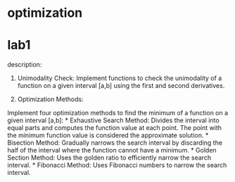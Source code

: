 # optimization

# lab1

description:
1. Unimodality Check:
    Implement functions to check the unimodality of a function on a given interval [a,b] using the first and second derivatives.

2. Optimization Methods:

Implement four optimization methods to find the minimum of a function on a given interval [a,b]:
    * Exhaustive Search Method: Divides the interval into equal parts and computes the function value at each point. The point with the minimum function value is considered the approximate solution.
    * Bisection Method: Gradually narrows the search interval by discarding the half of the interval where the function cannot have a minimum.
    * Golden Section Method: Uses the golden ratio to efficiently narrow the search interval.
    * Fibonacci Method: Uses Fibonacci numbers to narrow the search interval.

